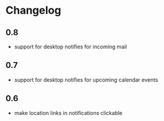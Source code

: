 # Changelog

## 0.8
- support for desktop notifies for incoming mail
## 0.7
- support for desktop notifies for upcoming calendar events
## 0.6
- make location links in notifications clickable
